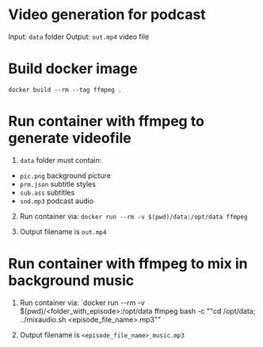 # Video generation for podcast

Input: `data` folder
Output: `out.mp4` video file

# Build docker image

`docker build --rm --tag ffmpeg .`

# Run container with ffmpeg to generate videofile

1. `data` folder must contain:
- `pic.png` background picture
- `prm.json` subtitle styles
- `sub.ass` subtitles
- `snd.mp3` podcast audio

2. Run container via:
`docker run --rm -v $(pwd)/data:/opt/data ffmpeg`

3. Output filename is `out.mp4`

# Run container with ffmpeg to mix in background music
1. Run container via:
`docker run --rm -v $(pwd)/<folder_with_episode>:/opt/data ffmpeg bash -c ""cd /opt/data; ../mixaudio.sh <episode_file_name>.mp3""

2. Output filename is `<episode_file_name>_music.mp3`
